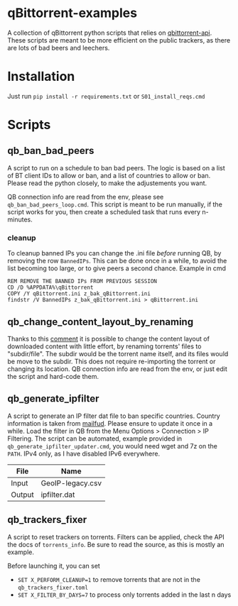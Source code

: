 # qBittorrent-examples
A collection of qBittorrent python scripts that relies on [qbittorrent-api](https://pypi.org/project/qbittorrent-api/). These scripts are meant to be more efficient on the public trackers, as there are lots of bad beers and leechers.

# Installation
Just run `pip install -r requirements.txt` or `S01_install_reqs.cmd`

# Scripts

## qb_ban_bad_peers
A script to run on a schedule to ban bad peers. The logic is based on a list of BT client IDs to allow or ban, and a list of countries to allow or ban. Please read the python closely, to make the adjustements you want.

QB connection info are read from the env, please see `qb_ban_bad_peers_loop.cmd`. This script is meant to be run manually, if the script works for you, then create a scheduled task that runs every n-minutes.

### cleanup
To cleanup banned IPs you can change the .ini file *before* running QB, by removing the row `BannedIPs`. This can be done once in a while, to avoid the list becoming too large, or to give peers a second chance. Example in cmd

```
REM REMOVE THE BANNED IPs FROM PREVIOUS SESSION
CD /D %APPDATA%\qBittorrent
COPY /Y qBittorrent.ini z_bak_qBittorrent.ini
findstr /V BannedIPs z_bak_qBittorrent.ini > qBittorrent.ini
```

## qb_change_content_layout_by_renaming
Thanks to this [comment](https://old.reddit.com/r/qBittorrent/comments/1j92buv/fun_fact_you_can_arbitrarily_adjust_torrent) it is possible to change the content layout of downloaded content with little effort, by renaming torrents' files to "subdir/file". The subdir would be the torrent name itself, and its files would be move to the subdir. This does not require re-importing the torrent or changing its location. QB connection info are read from the env, or just edit the script and hard-code them.


## qb_generate_ipfilter
A script to generate an IP filter dat file to ban specific countries. Country information is taken from [mailfud](https://mailfud.org/geoip-legacy/GeoIP-legacy.csv.gz). Please ensure to update it once in a while. Load the filter in QB from the Menu Options > Connection > IP Filtering. The script can be automated, example provided in `qb_generate_ipfilter_updater.cmd`, you would need wget and 7z on the `PATH`. IPv4 only, as I have disabled IPv6 everywhere.

|File|Name|
|---|---|
|Input|GeoIP-legacy.csv|
|Output|ipfilter.dat|

## qb_trackers_fixer
A script to reset trackers on torrents. Filters can be applied, check the API the docs of `torrents_info`. Be sure to read the source, as this is mostly an example.

Before launching it, you can set
* `SET X_PERFORM_CLEANUP=1` to remove torrents that are not in the `qb_trackers_fixer.toml`
* `SET X_FILTER_BY_DAYS=7` to process only torrents added in the last n days

